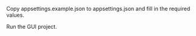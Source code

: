 Copy appsettings.example.json to appsettings.json and fill in the required values. 

Run the GUI project.
